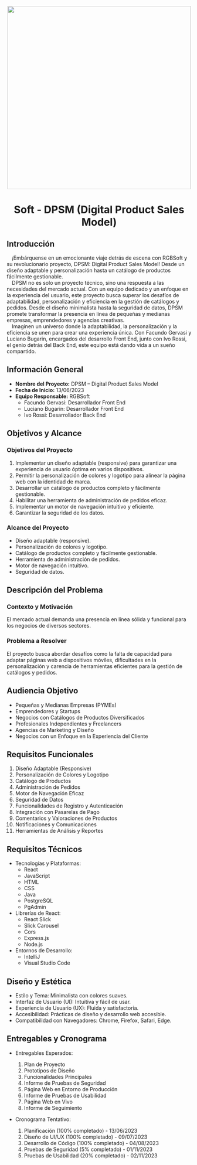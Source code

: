 <div align=center>
  <img src="https://github.com/FacundoGerv/rgb-soft/assets/91286415/6d92e56a-d59b-4736-91a0-8aeb64e5899e" height=500  />
</div>
<h1 align=center>
Soft - DPSM (Digital Product Sales Model) </h1>

## Introducción

&emsp;¡Embárquense en un emocionante viaje detrás de escena con RGBSoft y su revolucionario proyecto, DPSM: Digital Product Sales Model! Desde un diseño adaptable y personalización hasta un catálogo de productos fácilmente gestionable.  
&emsp;DPSM no es solo un proyecto técnico, sino una respuesta a las necesidades del mercado actual. Con un equipo dedicado y un enfoque en la experiencia del usuario, este proyecto busca superar los desafíos de adaptabilidad, personalización y eficiencia en la gestión de catálogos y pedidos. Desde el diseño minimalista hasta la seguridad de datos, DPSM promete transformar la presencia en línea de pequeñas y medianas empresas, emprendedores y agencias creativas.  
&emsp;Imaginen un universo donde la adaptabilidad, la personalización y la eficiencia se unen para crear una experiencia única. Con Facundo Gervasi y Luciano Bugarin, encargados del desarrollo Front End, junto con Ivo Rossi, el genio detrás del Back End, este equipo está dando vida a un sueño compartido.


## Información General

- **Nombre del Proyecto:** DPSM – Digital Product Sales Model
- **Fecha de Inicio:** 13/06/2023
- **Equipo Responsable:** RGBSoft
    - Facundo Gervasi: Desarrollador Front End
    - Luciano Bugarin: Desarrollador Front End
    - Ivo Rossi: Desarrollador Back End

## Objetivos y Alcance

### Objetivos del Proyecto

1. Implementar un diseño adaptable (responsive) para garantizar una experiencia de usuario óptima en varios dispositivos.
2. Permitir la personalización de colores y logotipo para alinear la página web con la identidad de marca.
3. Desarrollar un catálogo de productos completo y fácilmente gestionable.
4. Habilitar una herramienta de administración de pedidos eficaz.
5. Implementar un motor de navegación intuitivo y eficiente.
6. Garantizar la seguridad de los datos.

### Alcance del Proyecto

- Diseño adaptable (responsive).
- Personalización de colores y logotipo.
- Catálogo de productos completo y fácilmente gestionable.
- Herramienta de administración de pedidos.
- Motor de navegación intuitivo.
- Seguridad de datos.

## Descripción del Problema

### Contexto y Motivación

El mercado actual demanda una presencia en línea sólida y funcional para los negocios de diversos sectores.

### Problema a Resolver

El proyecto busca abordar desafíos como la falta de capacidad para adaptar páginas web a dispositivos móviles, dificultades en la personalización y carencia de herramientas eficientes para la gestión de catálogos y pedidos.

## Audiencia Objetivo

- Pequeñas y Medianas Empresas (PYMEs)
- Emprendedores y Startups
- Negocios con Catálogos de Productos Diversificados
- Profesionales Independientes y Freelancers
- Agencias de Marketing y Diseño
- Negocios con un Enfoque en la Experiencia del Cliente

## Requisitos Funcionales

1. Diseño Adaptable (Responsive)
2. Personalización de Colores y Logotipo
3. Catálogo de Productos
4. Administración de Pedidos
5. Motor de Navegación Eficaz
6. Seguridad de Datos
7. Funcionalidades de Registro y Autenticación
8. Integración con Pasarelas de Pago
9. Comentarios y Valoraciones de Productos
10. Notificaciones y Comunicaciones
11. Herramientas de Análisis y Reportes

## Requisitos Técnicos

- Tecnologías y Plataformas:
    + React
    + JavaScript
    + HTML
    + CSS
    + Java
    + PostgreSQL
    + PgAdmin
- Librerías de React:
    + React Slick
    + Slick Carousel
    + Cors
    + Express.js
    + Node.js
- Entornos de Desarrollo:
    + IntelliJ
    + Visual Studio Code

## Diseño y Estética

- Estilo y Tema: Minimalista con colores suaves.
- Interfaz de Usuario (UI): Intuitiva y fácil de usar.
- Experiencia de Usuario (UX): Fluida y satisfactoria.
- Accesibilidad: Prácticas de diseño y desarrollo web accesible.
- Compatibilidad con Navegadores: Chrome, Firefox, Safari, Edge.

## Entregables y Cronograma

- Entregables Esperados:
   1. Plan de Proyecto
   2. Prototipos de Diseño
   3. Funcionalidades Principales
   4. Informe de Pruebas de Seguridad
   5. Página Web en Entorno de Producción
   6. Informe de Pruebas de Usabilidad
   7. Página Web en Vivo
   8. Informe de Seguimiento

- Cronograma Tentativo:
   1. Planificación (100% completado) - 13/06/2023
   2. Diseño de UI/UX (100% completado) - 09/07/2023
   3. Desarrollo de Código (100% completado) - 04/08/2023
   4. Pruebas de Seguridad (5% completado) - 01/11/2023
   5. Pruebas de Usabilidad (20% completado) - 02/11/2023

##
